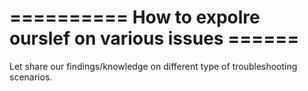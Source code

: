 # ========== How to expolre ourslef on various issues ======
Let share our findings/knowledge on different type of troubleshooting scenarios.
